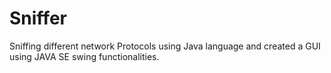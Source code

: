 # Sniffer
Sniffing different network Protocols using Java language and created a GUI using JAVA SE swing functionalities.
